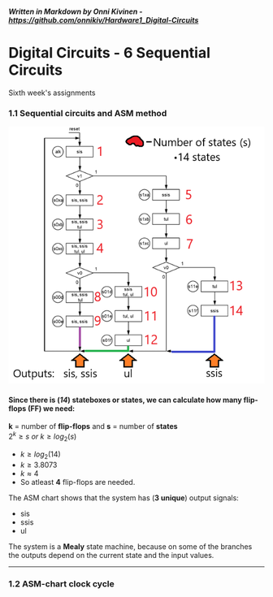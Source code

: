 ##### _Written in Markdown by Onni Kivinen_ - https://github.com/onnikiv/Hardware1_Digital-Circuits
# Digital Circuits - 6 Sequential Circuits
Sixth week's assignments

### 1.1 Sequential circuits and ASM method 

![alt text](/images/06_Sequential-1.1.png)   
#### Since there is (_14_) stateboxes or states, we can calculate how many flip-flops (FF) we need:

__k__ = number of __flip-flops__ and __s__ = number of __states__   
$2^k \geq s$ _or_ $k \geq log_2(s)$

- $k \geq log_2(14)$
- $k \geq 3.8073$
- $k ≈ 4$
- So atleast __4__ flip-flops are needed.   

The ASM chart shows that the system has (__3 unique__) output signals:
 - sis
 - ssis
 - ul

The system is a __Mealy__ state machine, because on some of the branches the outputs depend on the current state and the input values.

___

### 1.2 ASM-chart clock cycle

